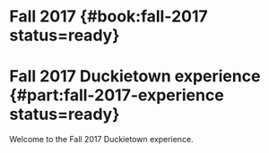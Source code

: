 # Fall 2017 {#book:fall-2017 status=ready}

# Fall 2017 Duckietown experience {#part:fall-2017-experience status=ready}

Welcome to the Fall 2017 Duckietown experience.
